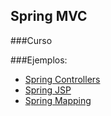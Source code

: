 ## Spring MVC

###Curso

###Ejemplos: 
- [Spring Controllers](./controllers)
- [Spring JSP](./jsp)
- [Spring Mapping](./mappers)
